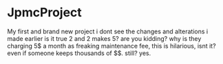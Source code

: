 # JpmcProject
My first and brand new project
i dont see the changes and alterations i made earlier
is it true 2 and 2 makes 5? are you kidding?
why is they charging 5$ a month as freaking maintenance fee, this is hilarious, isnt it?
even if someone keeps thousands of $$. still? yes.